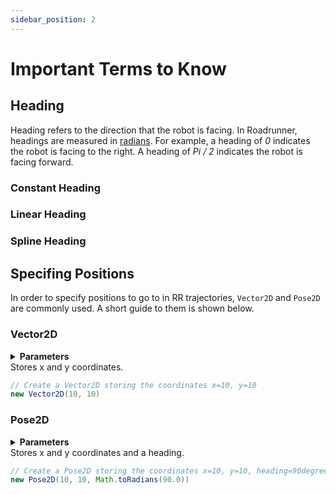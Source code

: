 ```yaml
---
sidebar_position: 2
---
```


# Important Terms to Know

## Heading
Heading refers to the direction that the robot is facing. In Roadrunner, headings are measured in [radians](https://en.wikipedia.org/wiki/Radian). For example, a heading of *0* indicates the robot is facing to the right. A heading of *Pi / 2* indicates the robot is facing forward.

### Constant Heading

### Linear Heading

### Spline Heading


## Specifing Positions
In order to specify positions to go to in RR trajectories, `Vector2D` and `Pose2D` are commonly used. A short guide to them is shown below.

### Vector2D
<details>
  <summary><strong>Parameters</strong></summary>
  ##### Vector2d(Double x, Double y)
</details>
Stores x and y coordinates.

```java
// Create a Vector2D storing the coordinates x=10, y=10
new Vector2D(10, 10)
```

### Pose2D
<details>
  <summary><strong>Parameters</strong></summary>
  ##### Pose2d(Vector2d position, Double heading)	
  ##### Pose2d(Double positionX, Double positionY, Double heading)	
  ##### Pose2d(Vector2d position, Rotation2d heading)
</details>
Stores x and y coordinates and a heading.

```java
// Create a Pose2D storing the coordinates x=10, y=10, heading=90degrees(pi/2 radians)
new Pose2D(10, 10, Math.toRadians(90.0))
```